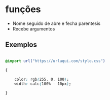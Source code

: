# funções

* Nome seguido de abre e fecha parentesis
* Recebe argumentos

## Exemplos

```css

@import url("https://urlaqui.com/style.css")

{

    color: rgb(255, 0, 100);
    width: calc(100% - 10px);

}